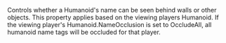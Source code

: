 Controls whether a Humanoid's name can be seen behind walls or other objects. This property applies based on the viewing players Humanoid. If the viewing player's Humanoid.NameOcclusion is set to OccludeAll, all humanoid name tags will be occluded for that player.
